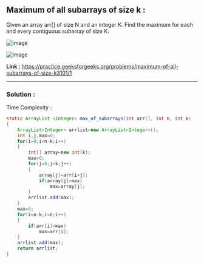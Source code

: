 ## Maximum of all subarrays of size k :
Given an array arr[] of size N and an integer K. Find the maximum for each and every contiguous subarray of size K.

![image](https://user-images.githubusercontent.com/23376002/158162370-ba398777-f6c5-4be9-8ea0-1a8de01fedf9.png)

![image](https://user-images.githubusercontent.com/23376002/158162427-92cea903-8948-4e63-b6a3-8bac34a54934.png)

**Link :** https://practice.geeksforgeeks.org/problems/maximum-of-all-subarrays-of-size-k3101/1


-------------------------------------------------------------------------------------------------------------------------------------------------------


### Solution :

Time Complexity :


```java
static ArrayList <Integer> max_of_subarrays(int arr[], int n, int k)
{
    ArrayList<Integer> arrlist=new ArrayList<Integer>();
    int i,j,max=0;
    for(i=0;i<n-k;i++)
    {
        int[] array=new int[k];
        max=0;
        for(j=0;j<k;j++)
        {
            array[j]=arr[i+j];
            if(array[j]>max)
                max=array[j];
        }
        arrlist.add(max);
    }
    max=0;
    for(i=n-k;i<n;i++)
    {
        if(arr[i]>max)
            max=arr[i];
    }
    arrlist.add(max);
    return arrlist;
}
```


